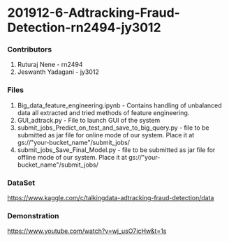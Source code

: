 # 201912-6-Adtracking-Fraud-Detection-rn2494-jy3012

### Contributors
1. Ruturaj Nene - rn2494
2. Jeswanth Yadagani - jy3012

### Files
1. Big_data_feature_engineering.ipynb - Contains handling of unbalanced data all extracted and tried methods of feature engineering.
2. GUI_adtrack.py - File to launch GUI of the system
3. submit_jobs_Predict_on_test_and_save_to_big_query.py - file to be submitted as jar file for online mode of our system. Place it at gs://"your-bucket_name"/submit_jobs/
4. submit_jobs_Save_Final_Model.py - file to be submitted as jar file for offline mode of our system. Place it at gs://"your-bucket_name"/submit_jobs/

### DataSet
https://www.kaggle.com/c/talkingdata-adtracking-fraud-detection/data

### Demonstration
https://www.youtube.com/watch?v=wj_usO7icHw&t=1s
